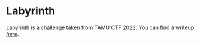 # Labyrinth

Labyrinth is a challenge taken from TAMU CTF 2022. You can find a writeup [*here*](https://trebledj.github.io/posts/tamuctf-2022-labyrinth/).
